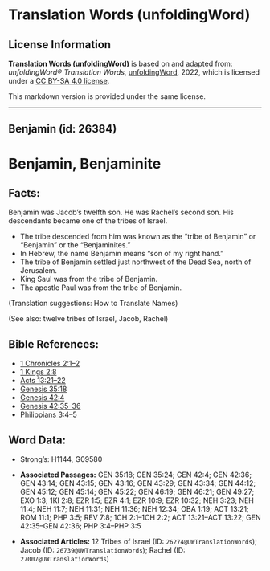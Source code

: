 # Translation Words (unfoldingWord)

## License Information

**Translation Words (unfoldingWord)** is based on and adapted from: _unfoldingWord® Translation Words_, [unfoldingWord](https://unfoldingword.org/utw), 2022, which is licensed under a [CC BY-SA 4.0 license](https://creativecommons.org/licenses/by-sa/4.0/legalcode.en).

This markdown version is provided under the same license.



--------------------------------

## Benjamin (id: 26384)

Benjamin, Benjaminite
=====================

Facts:
------

Benjamin was Jacob’s twelfth son. He was Rachel’s second son. His descendants became one of the tribes of Israel.

* The tribe descended from him was known as the “tribe of Benjamin” or “Benjamin” or the “Benjaminites.”
* In Hebrew, the name Benjamin means “son of my right hand.”
* The tribe of Benjamin settled just northwest of the Dead Sea, north of Jerusalem.
* King Saul was from the tribe of Benjamin.
* The apostle Paul was from the tribe of Benjamin.

(Translation suggestions: How to Translate Names)

(See also: twelve tribes of Israel, Jacob, Rachel)

Bible References:
-----------------

* [1 Chronicles 2:1–2](https://ref.ly/1Chr2:1-1Chr2:2)
* [1 Kings 2:8](https://ref.ly/1Kgs2:8)
* [Acts 13:21–22](https://ref.ly/Acts13:21-Acts13:22)
* [Genesis 35:18](https://ref.ly/Gen35:18)
* [Genesis 42:4](https://ref.ly/Gen42:4)
* [Genesis 42:35–36](https://ref.ly/Gen42:35-Gen42:36)
* [Philippians 3:4–5](https://ref.ly/Phil3:4-Phil3:5)

Word Data:
----------

* Strong’s: H1144, G09580

* **Associated Passages:** GEN 35:18; GEN 35:24; GEN 42:4; GEN 42:36; GEN 43:14; GEN 43:15; GEN 43:16; GEN 43:29; GEN 43:34; GEN 44:12; GEN 45:12; GEN 45:14; GEN 45:22; GEN 46:19; GEN 46:21; GEN 49:27; EXO 1:3; 1KI 2:8; EZR 1:5; EZR 4:1; EZR 10:9; EZR 10:32; NEH 3:23; NEH 11:4; NEH 11:7; NEH 11:31; NEH 11:36; NEH 12:34; OBA 1:19; ACT 13:21; ROM 11:1; PHP 3:5; REV 7:8; 1CH 2:1–1CH 2:2; ACT 13:21–ACT 13:22; GEN 42:35–GEN 42:36; PHP 3:4–PHP 3:5
* **Associated Articles:** 12 Tribes of Israel (ID: `26274@UWTranslationWords`); Jacob (ID: `26739@UWTranslationWords`); Rachel (ID: `27007@UWTranslationWords`)


